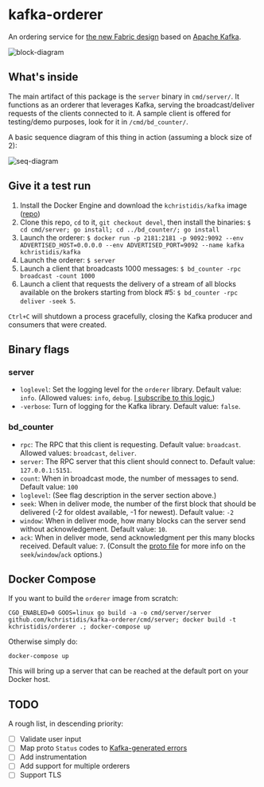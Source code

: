 # kafka-orderer

An ordering service for [the new Fabric design](https://github.com/hyperledger/fabric/wiki/Next-Consensus-Architecture-Proposal) based on [Apache Kafka](http://kafka.apache.org).

![block-diagram](https://cloud.githubusercontent.com/assets/14876848/18880485/f8d45098-84a5-11e6-83f0-1dc419b26d9b.png)

## What's inside

The main artifact of this package is the `server` binary in `cmd/server/`. It functions as an orderer that leverages Kafka, serving the broadcast/deliver requests of the clients connected to it. A sample client is offered for testing/demo purposes, look for it in ``/cmd/bd_counter/``.

A basic sequence diagram of this thing in action (assuming a block size of 2):

![seq-diagram](https://cloud.githubusercontent.com/assets/14876848/18290347/27f5f40e-7451-11e6-8afe-eeeb67a5ce3b.png)

## Give it a test run

1. Install the Docker Engine and download the `kchristidis/kafka` image ([repo](https://github.com/kchristidis/docker-kafka))
2. Clone this repo, `cd` to it, `git checkout devel`, then install the binaries: `$ cd cmd/server; go install; cd ../bd_counter/; go install`
3. Launch the orderer: `$ docker run -p 2181:2181 -p 9092:9092 --env ADVERTISED_HOST=0.0.0.0 --env ADVERTISED_PORT=9092 --name kafka kchristidis/kafka`
3. Launch the orderer: `$ server`
4. Launch a client that broadcasts 1000 messages: `$ bd_counter -rpc broadcast -count 1000`
5. Launch a client that requests the delivery of a stream of all blocks available on the brokers starting from block #5: `$ bd_counter -rpc deliver -seek 5`.

`Ctrl+C` will shutdown a process gracefully, closing the Kafka producer and consumers that were created.

## Binary flags

### server

- `loglevel`: Set the logging level for the `orderer` library. Default value: `info`. (Allowed values: `info`, `debug`. [I subscribe to this logic.](http://dave.cheney.net/2015/11/05/lets-talk-about-logging))
- `-verbose`: Turn of logging for the Kafka library. Default value: `false`.

### bd_counter

- `rpc`: The RPC that this client is requesting. Default value: `broadcast`. Allowed values: `broadcast`, `deliver`.
- `server`: The RPC server that this client should connect to. Default value: `127.0.0.1:5151`.
- `count`: When in broadcast mode, the number of messages to send. Default value: `100`
- `loglevel`: (See flag description in the server section above.)
- `seek`: When in deliver mode, the number of the first block that should be delivered (-2 for oldest available, -1 for newest). Default value: `-2`
- `window`: When in deliver mode, how many blocks can the server send without acknowledgement. Default value: `10`.
- `ack`: When in deliver mode, send acknowledgment per this many blocks received. Default value: `7`. (Consult the [proto file](https://github.com/kchristidis/kafka-orderer/blob/devel/ab/ab.proto) for more info on the `seek`/`window`/`ack` options.)

## Docker Compose

If you want to build the `orderer` image from scratch:

`CGO_ENABLED=0 GOOS=linux go build -a -o cmd/server/server github.com/kchristidis/kafka-orderer/cmd/server; docker build -t kchristidis/orderer .; docker-compose up`

Otherwise simply do:

`docker-compose up`

This will bring up a server that can be reached at the default port on your Docker host.

## TODO

A rough list, in descending priority:

- [ ] Validate user input
- [ ] Map proto `Status` codes to [Kafka-generated
  errors](https://cwiki.apache.org/confluence/display/KAFKA/A+Guide+To+The+Kafka+Protocol#AGuideToTheKafkaProtocol-ErrorCodes)
- [ ] Add instrumentation
- [ ] Add support for multiple orderers
- [ ] Support TLS

